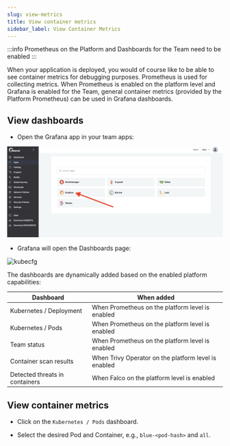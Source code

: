 ```yaml
---
slug: view-metrics
title: View container metrics
sidebar_label: View Container Metrics
---
```


:::info
Prometheus on the Platform and Dashboards for the Team need to be enabled
:::

When your application is deployed, you would of course like to be able to see container metrics for debugging purposes. Prometheus is used for collecting metrics. When Prometheus is enabled on the platform level and Grafana is enabled for the Team, general container metrics (provided by the Platform Prometheus) can be used in Grafana dashboards.

## View dashboards

- Open the Grafana app in your team apps:

![kubecfg](../../img/grafana-teams.png)

- Grafana will open the Dashboards page:

![kubecfg](../../img/grafana-dashboards.png)

The dashboards are dynamically added based on the enabled platform capabilities:

| Dashboard | When added |
| --------- | ---------- |
| Kubernetes / Deployment | When Prometheus on the platform level is enabled |
| Kubernetes / Pods       | When Prometheus on the platform level is enabled |
| Team status             | When Prometheus on the platform level is enabled |
| Container scan results  | When Trivy Operator on the platform level is enabled |
| Detected threats in containers | When Falco on the platform level is enabled |

## View container metrics

- Click on the `Kubernetes / Pods` dashboard.

- Select the desired Pod and Container, e.g., `blue-<pod-hash>` and `all`.
